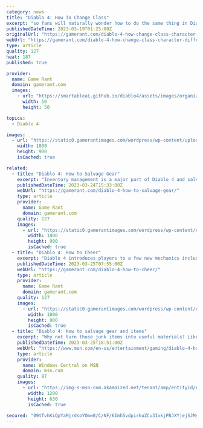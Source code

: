 ```yaml
---
category: news
title: "Diablo 4: How To Change Class"
excerpt: "so fans will naturally wonder how to do the same thing in Diablo 4. It's natural for RPG fans to want to switch character classes. Each one brings a new playstyle to the table. Especially in the case ..."
publishedDateTime: 2023-03-19T01:25:00Z
originalUrl: "https://gamerant.com/diablo-4-how-change-class-character-different-transfer-new/"
webUrl: "https://gamerant.com/diablo-4-how-change-class-character-different-transfer-new/"
type: article
quality: 127
heat: 187
published: true

provider:
  name: Game Rant
  domain: gamerant.com
  images:
    - url: "https://smartableai.github.io/diablo4/assets/images/organizations/gamerant.com-50x50.jpg"
      width: 50
      height: 50

topics:
  - Diablo 4

images:
  - url: "https://static0.gamerantimages.com/wordpress/wp-content/uploads/wm/2023/03/diablo-4-how-to-change-classes-collage.jpg"
    width: 1800
    height: 900
    isCached: true

related:
  - title: "Diablo 4: How to Salvage Gear"
    excerpt: "Inventory management is a major part of Diablo 4 and salvaging gear and items is important for crafting, so here is everything players need to know. As expected, the beta offers a limited look at the ..."
    publishedDateTime: 2023-03-24T15:33:00Z
    webUrl: "https://gamerant.com/diablo-4-how-to-salvage-gear/"
    type: article
    provider:
      name: Game Rant
      domain: gamerant.com
    quality: 127
    images:
      - url: "https://static0.gamerantimages.com/wordpress/wp-content/uploads/2023/03/diablo-4-salvage-guide.jpg"
        width: 1800
        height: 900
        isCached: true
  - title: "Diablo 4: How to Cheer"
    excerpt: "Diablo 4 introduces players to a few new mechanics including an emote system, which is actually required to complete a quest in Kyovashad. In addition to all of the loot, enemy smashing, and dungeon ..."
    publishedDateTime: 2023-03-25T07:55:00Z
    webUrl: "https://gamerant.com/diablo-4-how-to-cheer/"
    type: article
    provider:
      name: Game Rant
      domain: gamerant.com
    quality: 127
    images:
      - url: "https://static0.gamerantimages.com/wordpress/wp-content/uploads/2023/03/diablo-4-emote-wheel-guide.jpg"
        width: 1800
        height: 900
        isCached: true
  - title: "Diablo 4: How to salvage gear and items"
    excerpt: "Why not turn those junk items into useful materials? Like many other hack-and-slash ARPGs, Diablo 4 showers you with weapons, armor pieces, and other types of gear as you explore the demon-infested ..."
    publishedDateTime: 2023-03-25T18:51:00Z
    webUrl: "https://www.msn.com/en-us/entertainment/gaming/diablo-4-how-to-salvage-gear-and-items/ar-AA1954VR"
    type: article
    provider:
      name: Windows Central on MSN
      domain: msn.com
    quality: 87
    images:
      - url: "https://img-s-msn-com.akamaized.net/tenant/amp/entityid/AA194BLz.img?h=630&w=1200&m=6&q=60&o=t&l=f&f=jpg"
        width: 1200
        height: 630
        isCached: true

secured: "09tTvhKiQpYaMjrdsoYOmw0/C/NF/6Imh5vdpirkuZCu3IxkjPBJXYjejSJMyY3nQrEGpOTx6WcBkrWkUB1WuYjq/J7ukbOnV/m9KkzssiNCkA/bcYx3y3p5D0O/JOr4tnvkzTmz2I8OjLiojKdjK2SJupuKuE2bXNyujyeBNwTOVr58rrIPHJkiX/GyiQZvDmAcX1o+cTHNVstuXNePx8sojbG8nvWzvyziU5d9kVrfvV6wD14ScYJ6emjuUhNeXFyji4Y5IBZ1gAUuopIt7ZPLAvCjTnp+6dcx79FEALGWK2/2kS9OQZyYW/4arCowk8zm5wivgDecddUpcdkUZi021PWSNKkNUsnTyslyA54=;I5la91neo0pJZyGZqMuFxw=="
---
```


